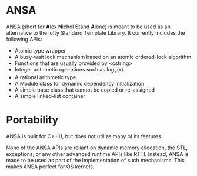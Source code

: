 # ANSA

ANSA (short for <b>A</b>lex <b>N</b>ichol <b>S</b>tand <b>A</b>lone) is meant to be used as an alternative to the lofty Standard Template Library. It currently includes the following APIs:

 * Atomic type wrapper
 * A busy-wait lock mechanism based on an atomic ordered-lock algorithm
 * Functions that are usually provided by &lt;cstring&gt;
 * Integer arithmetic operations such as log<sub>2</sub>(x).
 * A rational arithmetic type
 * A Module class for dynamic dependency initialization
 * A simple base class that cannot be copied or re-assigned
 * A simple linked-list container

# Portability

ANSA is built for C++11, but does not utilize many of its features.

None of the ANSA APIs are reliant on dynamic memory allocation, the STL, exceptions, or any other advanced runtime APIs like RTTI. Instead, ANSA is made to be used as part of the implementation of such mechanisms. This makes ANSA perfect for OS kernels.
